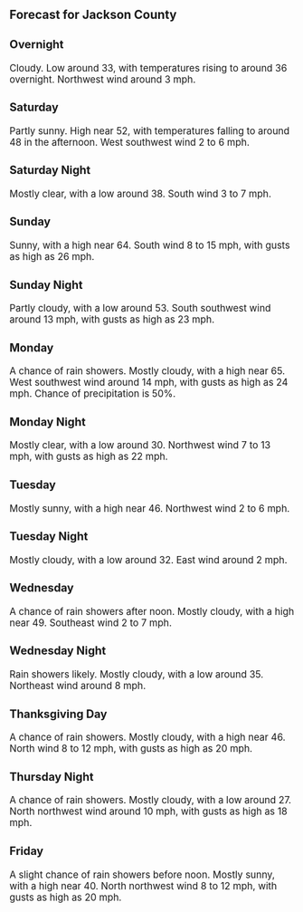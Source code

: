 <div>
   <h2>Forecast for Jackson County</h2>
   <p>
      <div style="font-size:120%">
         <h3>Overnight</h3>Cloudy. Low around 33, with temperatures rising to around 36 overnight. Northwest wind around 3 mph.<br></div>
   </p>
   <p>
      <div style="font-size:120%">
         <h3>Saturday</h3>Partly sunny. High near 52, with temperatures falling to around 48 in the afternoon. West southwest wind 2 to 6 mph.<br></div>
   </p>
   <p>
      <div style="font-size:120%">
         <h3>Saturday Night</h3>Mostly clear, with a low around 38. South wind 3 to 7 mph.<br></div>
   </p>
   <p>
      <div style="font-size:120%">
         <h3>Sunday</h3>Sunny, with a high near 64. South wind 8 to 15 mph, with gusts as high as 26 mph.<br></div>
   </p>
   <p>
      <div style="font-size:120%">
         <h3>Sunday Night</h3>Partly cloudy, with a low around 53. South southwest wind around 13 mph, with gusts as high as 23 mph.<br></div>
   </p>
   <p>
      <div style="font-size:120%">
         <h3>Monday</h3>A chance of rain showers. Mostly cloudy, with a high near 65. West southwest wind around 14 mph, with gusts as high as 24
         mph. Chance of precipitation is 50%.<br></div>
   </p>
   <p>
      <div style="font-size:120%">
         <h3>Monday Night</h3>Mostly clear, with a low around 30. Northwest wind 7 to 13 mph, with gusts as high as 22 mph.<br></div>
   </p>
   <p>
      <div style="font-size:120%">
         <h3>Tuesday</h3>Mostly sunny, with a high near 46. Northwest wind 2 to 6 mph.<br></div>
   </p>
   <p>
      <div style="font-size:120%">
         <h3>Tuesday Night</h3>Mostly cloudy, with a low around 32. East wind around 2 mph.<br></div>
   </p>
   <p>
      <div style="font-size:120%">
         <h3>Wednesday</h3>A chance of rain showers after noon. Mostly cloudy, with a high near 49. Southeast wind 2 to 7 mph.<br></div>
   </p>
   <p>
      <div style="font-size:120%">
         <h3>Wednesday Night</h3>Rain showers likely. Mostly cloudy, with a low around 35. Northeast wind around 8 mph.<br></div>
   </p>
   <p>
      <div style="font-size:120%">
         <h3>Thanksgiving Day</h3>A chance of rain showers. Mostly cloudy, with a high near 46. North wind 8 to 12 mph, with gusts as high as 20 mph.<br></div>
   </p>
   <p>
      <div style="font-size:120%">
         <h3>Thursday Night</h3>A chance of rain showers. Mostly cloudy, with a low around 27. North northwest wind around 10 mph, with gusts as high as 18
         mph.<br></div>
   </p>
   <p>
      <div style="font-size:120%">
         <h3>Friday</h3>A slight chance of rain showers before noon. Mostly sunny, with a high near 40. North northwest wind 8 to 12 mph, with gusts
         as high as 20 mph.<br></div>
   </p>
</div>